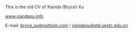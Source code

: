 This is the old CV of Xianda (Bryce) Xu

www.xiandaxu.info 

E-mail: bryce_xu@outlook.com / xiandaxu@std.uestc.edu.cn
